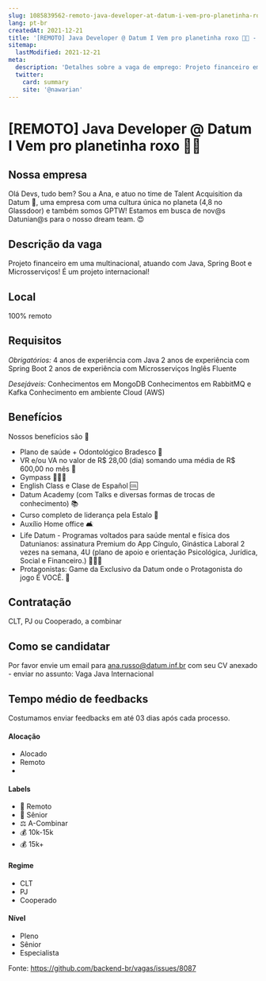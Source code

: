 ```yaml
---
slug: 1085839562-remoto-java-developer-at-datum-i-vem-pro-planetinha-roxo
lang: pt-br
createdAt: 2021-12-21
title: '[REMOTO] Java Developer @ Datum I Vem pro planetinha roxo 💜✨ - Vaga de Emprego'
sitemap:
  lastModified: 2021-12-21
meta:
  description: 'Detalhes sobre a vaga de emprego: Projeto financeiro em uma multinacional, atuando com Java, Spring Boot e Microsserviços! É um projeto internacional!'
  twitter:
    card: summary
    site: '@nawarian'
---
```


# [REMOTO] Java Developer @ Datum I Vem pro planetinha roxo 💜✨

## Nossa empresa

Olá Devs, tudo bem? Sou a Ana, e atuo no time de Talent Acquisition da Datum 💜, uma empresa com uma cultura única no planeta (4,8 no Glassdoor) e também somos GPTW! Estamos em busca de nov@s Datunian@s para o nosso dream team. 😍

## Descrição da vaga

Projeto financeiro em uma multinacional, atuando com Java, Spring Boot e Microsserviços! É um projeto internacional!

## Local

100% remoto

## Requisitos

*Obrigatórios:*
4 anos de experiência com Java
2 anos de experiência com Spring Boot
2 anos de experiência com Microsserviços
Inglês Fluente

*Desejáveis:*
Conhecimentos em MongoDB
Conhecimentos em RabbitMQ e Kafka
Conhecimento em ambiente Cloud (AWS)

## Benefícios

Nossos benefícios são 💜
- Plano de saúde + Odontológico Bradesco 🏥
- VR e/ou VA no valor de R$ 28,00 (dia) somando uma média de R$ 600,00 no mês 🍕
- Gympass 🏋🏽‍♀️
- English Class e Clase de Español 🆒
- Datum Academy (com Talks e diversas formas de trocas de conhecimento) 📚
- Curso completo de liderança pela Estalo 🎯
- Auxílio Home office 🛋️
- Life Datum - Programas voltados para saúde mental e física dos Datunianos: assinatura Premium do App Cíngulo, Ginástica Laboral 2 vezes na semana, 4U (plano de apoio e orientação Psicológica, Jurídica, Social e Financeiro.) 🧘🏾‍♂️
- Protagonistas: Game da Exclusivo da Datum onde o Protagonista do jogo É VOCÊ. 👾

## Contratação

CLT, PJ ou Cooperado, a combinar

## Como se candidatar

Por favor envie um email para ana.russo@datum.inf.br com seu CV anexado - enviar no assunto: Vaga Java Internacional

## Tempo médio de feedbacks

Costumamos enviar feedbacks em até 03 dias após cada processo.

#### Alocação
- Alocado
- Remoto
-
#### Labels
- 🏢 Remoto
- 👴 Sênior
- ⚖️ A-Combinar
- 💰 10k-15k
- 💰 15k+

#### Regime
- CLT
- PJ
- Cooperado

#### Nível
- Pleno
- Sênior
- Especialista


Fonte: https://github.com/backend-br/vagas/issues/8087